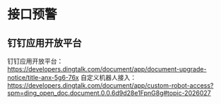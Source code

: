 


# 接口预警  
## 钉钉应用开放平台
钉钉应用开放平台：https://developers.dingtalk.com/document/app/document-upgrade-notice/title-anx-5g6-76x
自定义机器人接入：https://developers.dingtalk.com/document/app/custom-robot-access?spm=ding_open_doc.document.0.0.6d9d28e1FpnG8g#topic-2026027

